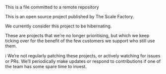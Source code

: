 This is a file committed to a remote repository

This is an open source project published by The Scale Factory.

We currently consider this project to be hibernating.

These are projects that we’re no longer prioritising, but which we keep ticking over for the benefit of the few customers we support who still use them.

:information_source: We’re not regularly patching these projects, or actively watching for issues or PRs. We’ll periodically make updates or respond to contributions if one of the team has some spare time to invest.
